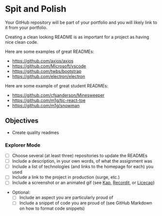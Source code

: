 # Spit and Polish

Your GitHub repository will be part of your portfolio and you will likely link to it from your portfolio.

Creating a clean looking README is as important for a project as having nice clean code.

Here are some examples of great READMEs:

- https://github.com/axios/axios
- https://github.com/Microsoft/vscode
- https://github.com/twbs/bootstrap
- https://github.com/electron/electron

Here are some example of great student READMEs:

- https://github.com/cfsanderson/Minesweeper
- https://github.com/m1g/tic-react-toe
- https://github.com/m1g/snowman

## Objectives

- Create quality readmes

### Explorer Mode

- [ ] Choose several (at least three) repositories to update the READMEs
- [ ] Include a description, in your own words, of what the assignment was
- [ ] Include a list of technologies (and links to the homepage for each) you used
- [ ] Include a link to the project in production (surge, etc.)
- [ ] Include a screenshot or an animated gif (see [Kap](https://github.com/wulkano/kap), [Recordit](http://recordit.co/), or [Licecap](https://www.cockos.com/licecap/))
- Optional:
  - [ ] Include an aspect you are particularly proud of
  - [ ] Include a snippet of code you are proud of (see GitHub Markdown on how to format code snippets)
